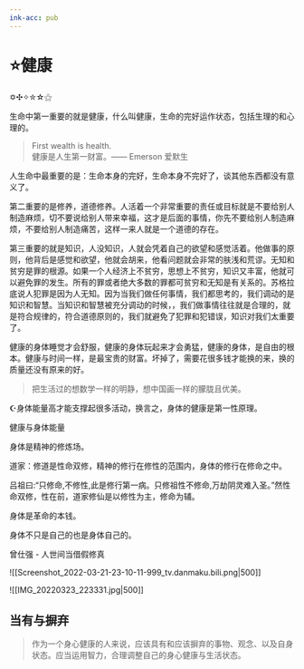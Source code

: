 ```yaml
---
ink-acc: pub
---
```


# ⭐健康

✡✣✧✮☆⚝


生命中第一重要的就是健康，什么叫健康，生命的完好运作状态，包括生理的和心理的。

>First wealth is health.  
>健康是人生第一财富。—— Emerson 爱默生

人生命中最重要的是：生命本身的完好，生命本身不完好了，谈其他东西都没有意义了。

第二重要的是修养，道德修养。人活着一个非常重要的责任或目标就是不要给别人制造麻烦，切不要说给别人带来幸福，这才是后面的事情，你先不要给别人制造麻烦，不要给别人制造痛苦，这样一来人就是一个道德的存在。

第三重要的就是知识，人没知识，人就会凭着自己的欲望和感觉活着。他做事的原则，他背后是感觉和欲望，他就会胡来，他看问题就会非常的肤浅和荒谬。无知和贫穷是罪的根源。如果一个人经济上不贫穷，思想上不贫穷，知识又丰富，他就可以避免罪的发生。所有的罪或者绝大多数的罪都可贫穷和无知是有关系的。苏格拉底说人犯罪是因为人无知。因为当我们做任何事情，我们都思考的，我们调动的是知识和智慧。当知识和智慧被充分调动的时候，，我们做事情往往就是合理的，就是符合规律的，符合道德原则的，我们就避免了犯罪和犯错误，知识对我们太重要了。


健康的身体睡觉才会舒服，健康的身体玩起来才会勇猛，健康的身体，是自由的根本。健康与时间一样，是最宝贵的财富。坏掉了，需要花很多钱才能换的来，换的质量还没有原来的好。


> 把生活过的想数学一样的明静，想中国画一样的朦胧且优美。


☪身体能量高才能支撑起很多活动，换言之，身体的健康是第一性原理。

健康与身体能量

身体是精神的修炼场。

  

道家：修道是性命双修，精神的修行在修性的范围内，身体的修行在修命之中。

吕祖曰:“只修命,不修性,此是修行第一病。只修祖性不修命,万劫阴灵难入圣。”然性命双修，性在前，道家修仙是以修性为主，修命为辅。

  

身体是革命的本钱。

  

身体不只是自己的也是身体自己的。

  

曾仕强 - 人世间当借假修真

![[Screenshot_2022-03-21-23-10-11-999_tv.danmaku.bili.png|500]]

![[IMG_20220323_223331.jpg|500]]

## 当有与摒弃

> 作为一个身心健康的人来说，应该具有和应该摒弃的事物、观念、以及自身状态。应当运用智力，合理调整自己的身心健康与生活状态。